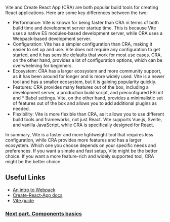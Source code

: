 Vite and Create React App (CRA) are both popular build tools for creating React applications.
Here are some key differences between the two:
* Performance: Vite is known for being faster than CRA in terms of both build time and development server startup time. This is because Vite uses a native ES modules-based development server, while CRA uses a Webpack-based development server.
* Configuration: Vite has a simpler configuration than CRA, making it easier to set up and use. Vite does not require any configuration to get started, and it has sensible defaults that work for most use cases. CRA, on the other hand, provides a lot of configuration options, which can be overwhelming for beginners.
* Ecosystem: CRA has a larger ecosystem and more community support, as it has been around for longer and is more widely used. Vite is a newer tool and has a smaller ecosystem, but it is gaining popularity quickly.
* Features: CRA provides many features out of the box, including a development server, a production build script, and preconfigured ESLint and * Babel settings. Vite, on the other hand, provides a minimalistic set of features out of the box and allows you to add additional plugins as needed.
* Flexibility: Vite is more flexible than CRA, as it allows you to use different build tools and frameworks, not just React. Vite supports Vue.js, Svelte, and vanilla JavaScript, while CRA is specifically designed for React.

In summary, Vite is a faster and more lightweight tool that requires less configuration, while CRA provides more features and has a larger ecosystem. Which one you choose depends on your specific needs and preferences. If you want a simple and fast setup, Vite might be the better choice. If you want a more feature-rich and widely supported tool, CRA might be the better choice.

## Useful Links
* [An intro to Webpack](https://www.freecodecamp.org/news/an-intro-to-webpack-what-it-is-and-how-to-use-it-8304ecdc3c60/)
* [Create-React-App docs](https://create-react-app.dev/docs/getting-started)
* [Vite guide](https://vitejs.dev/guide/)

### [Next part. Components basics](/Components-basics)
